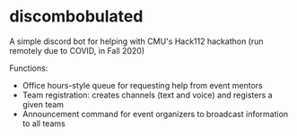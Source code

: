 # discombobulated
A simple discord bot for helping with CMU's Hack112 hackathon (run remotely due to COVID, in Fall 2020)

Functions: 
* Office hours-style queue for requesting help from event mentors
* Team registration: creates channels (text and voice) and registers a given team
* Announcement command for event organizers to broadcast information to all teams
